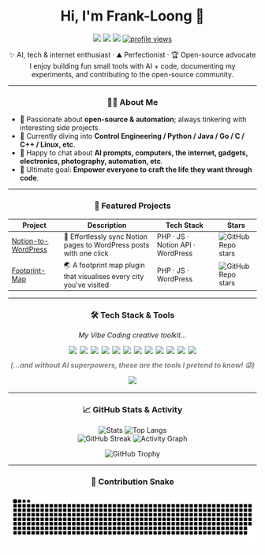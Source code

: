<div align="center">
  <h1 align="center">Hi, I'm Frank-Loong 👋</h1>

  <p align="center">
    <a href="https://frankloong.com" target="_blank"><img src="https://img.shields.io/badge/Blog-Website-ff8800?style=flat-square&logo=wordpress&logoColor=white"></a>
    <a href="mailto:frankloong@qq.com"><img src="https://img.shields.io/badge/Mail-Contact-D14836?style=flat-square&logo=gmail&logoColor=white"></a>
    <a href="https://t.me/frankkloong" target="_blank"><img src="https://img.shields.io/badge/Telegram-frankkloong-2CA5E0?style=flat-square&logo=telegram&logoColor=white"></a>
    <a href="https://github.com/Frank-Loong"><img src="https://komarev.com/ghpvc/?username=Frank-Loong&style=flat-square&color=8A2BE2" alt="profile views" /></a>
  </p>

  <p align="center">
    ✨ AI, tech & internet enthusiast · ⛰️ Perfectionist · 🏆 Open-source advocate  
    <br>
    I enjoy building fun small tools with AI + code, documenting my experiments, and contributing to the open-source community.
  </p>
</div>

---

### <p align="center">🙋‍♂️ About Me</p>

- 🔭 Passionate about **open-source & automation**; always tinkering with interesting side projects.  
- 🌱 Currently diving into **Control Engineering / Python / Java / Go / C / C++ / Linux, etc**.  
- 💬 Happy to chat about **AI prompts, computers, the internet, gadgets, electronics, photography, automation, etc**.  
- 🎯 Ultimate goal: **Empower everyone to craft the life they want through code**.

---

### <p align="center">🚀 Featured Projects</p>

| Project | Description | Tech Stack | Stars |
|---|---|---|---|
| [Notion-to-WordPress](https://github.com/Frank-Loong/Notion-to-WordPress) | 📝 Effortlessly sync Notion pages to WordPress posts with one click | PHP · JS · Notion API · WordPress | ![GitHub Repo stars](https://img.shields.io/github/stars/Frank-Loong/Notion-to-WordPress?style=social) |
| [Footprint-Map](https://github.com/Frank-Loong/Footprint-Map) | 🌏 A footprint map plugin that visualises every city you've visited | PHP · JS · WordPress | ![GitHub Repo stars](https://img.shields.io/github/stars/Frank-Loong/Footprint-Map?style=social) |

---

### <p align="center">🛠️ Tech Stack & Tools</p>

<p align="center"><em>My Vibe Coding creative toolkit...</em></p>
<p align="center" style="display:flex; flex-wrap:wrap; gap:6px; justify-content:center; align-items:center;">
  <!-- Symbolic Icons -->
  <img src="https://img.shields.io/badge/%F0%9F%A7%91-Brain-ffb347?style=flat-square"/>
  <img src="https://img.shields.io/badge/%F0%9F%91%8B-Hands-90ee90?style=flat-square"/>

  <!-- AI Models -->
  <img src="https://img.shields.io/badge/-ChatGPT-00a67e?style=flat-square&logo=openai&logoColor=white"/>
  <img src="https://img.shields.io/badge/-Claude-ffb300?style=flat-square&logo=anthropic&logoColor=white"/>
  <img src="https://img.shields.io/badge/-Gemini-4285F4?style=flat-square&logo=google&logoColor=white"/>
  <img src="https://img.shields.io/badge/-Kimi-ff69b4?style=flat-square"/>
  <img src="https://img.shields.io/badge/-GLM-00BFFF?style=flat-square"/>

  <!-- AI Tools -->
  <img src="https://img.shields.io/badge/-Copilot-4C8EDA?style=flat-square&logo=githubcopilot&logoColor=white"/>
  <img src="https://img.shields.io/badge/-Claude%20Code-fcd34d?style=flat-square&logo=anthropic&logoColor=white"/>
  <img src="https://img.shields.io/badge/-Cursor-4C8EDA?style=flat-square"/>
  <img src="https://img.shields.io/badge/-Augment-007BFF?style=flat-square"/>

  <!-- Misc -->
  <img src="https://img.shields.io/badge/-etc-888?style=flat-square"/>
</p>

<p align="center" style="color:gray;font-style:italic;">
  <strong>(...and without AI superpowers, these are the tools I pretend to know! 😜)</strong>
</p>

<p align="center">
  <a href="https://skillicons.dev">
    <img src="https://skillicons.dev/icons?i=java,php,js,html,css,python,c,cpp,go,react,mysql,redis,git,linux,docker,idea,vscode,figma&perline=9" />
  </a>
</p>

---

### <p align="center">📈 GitHub Stats & Activity</p>

<p align="center">
  <img src="https://github-readme-stats.vercel.app/api?username=Frank-Loong&show_icons=true&locale=en&theme=transparent&hide_border=true" alt="Stats" width="49%"/>
  <img src="https://github-readme-stats.vercel.app/api/top-langs?username=Frank-Loong&show_icons=true&locale=en&layout=compact&theme=transparent&hide_border=true" alt="Top Langs" width="49%"/>
  <br>
  <img src="https://streak-stats.demolab.com?user=Frank-Loong&theme=transparent&hide_border=true" alt="GitHub Streak" width="49%"/>
  <img src="https://github-readme-activity-graph.vercel.app/graph?username=Frank-Loong&bg_color=ffffff00&color=8A2BE2&line=8A2BE2&point=444&area=true&hide_border=true" alt="Activity Graph" width="49%"/>
</p>

<p align="center">
  <picture>
    <source media="(prefers-color-scheme: dark)" srcset="https://github-profile-trophy.vercel.app/?username=Frank-Loong&theme=darkhub&column=7&no-frame=true&no-bg=true" />
    <source media="(prefers-color-scheme: light)" srcset="https://github-profile-trophy.vercel.app/?username=Frank-Loong&theme=flat&column=7&no-frame=true&no-bg=true" />
    <img alt="GitHub Trophy" src="https://github-profile-trophy.vercel.app/?username=Frank-Loong&theme=flat&column=7&no-frame=true&no-bg=true" />
  </picture>
</p>

---

### <p align="center">🐍 Contribution Snake</p>

<div align="center">
  <picture>
    <source media="(prefers-color-scheme: dark)" srcset="https://raw.githubusercontent.com/Frank-Loong/Frank-Loong/main/output/github-snake-dark.svg" />
    <source media="(prefers-color-scheme: light)" srcset="https://raw.githubusercontent.com/Frank-Loong/Frank-Loong/main/output/github-snake.svg" />
    <img alt="github-snake" src="https://raw.githubusercontent.com/Frank-Loong/Frank-Loong/main/output/github-snake.svg" width="100%" />
  </picture>
</div>
